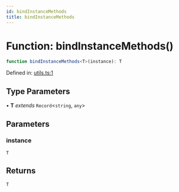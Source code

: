 ```yaml
---
id: bindInstanceMethods
title: bindInstanceMethods
---
```


<!-- DO NOT EDIT: this page is autogenerated from the type comments -->

# Function: bindInstanceMethods()

```ts
function bindInstanceMethods<T>(instance): T
```

Defined in: [utils.ts:1](https://github.com/TanStack/pacer/blob/main/packages/pacer/src/utils.ts#L1)

## Type Parameters

• **T** *extends* `Record`\<`string`, `any`\>

## Parameters

### instance

`T`

## Returns

`T`
